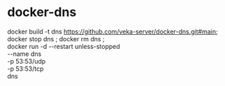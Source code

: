 # docker-dns

 docker build -t dns https://github.com/veka-server/docker-dns.git#main; \
 docker stop dns ; docker rm dns ; \
 docker run -d --restart unless-stopped \
 --name dns \
 -p 53:53/udp \
 -p 53:53/tcp \
 dns
